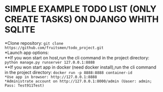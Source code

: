 # SIMPLE EXAMPLE TODO LIST (ONLY CREATE TASKS) ON DJANGO WHITH SQLITE
*Clone repository: ```git clone https://github.com/fruitsmen/todo_project.git```  
*Launch app options:  
**If you won start on host,run the cli command in the project directory: ```python manage.py runserver 127.0.0.1:8888```  
**If you won start app in docker (need docker install),run the cli command in the project directory: ```docker run -p 8888:8888 container-id```  
```*Use app in browser: http://127.0.0.1:8888```  
```*Administrate account on http://127.0.0.1:8000/admin (Uaser: admin; Pass: Test911Test)```  
